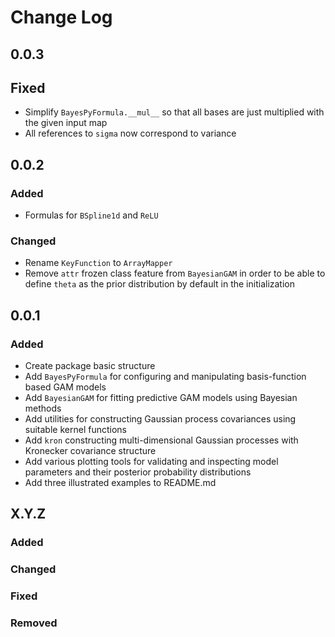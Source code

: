 # Change Log

## 0.0.3

## Fixed
- Simplify `BayesPyFormula.__mul__` so that all bases are just multiplied
  with the given input map
- All references to `sigma` now correspond to variance

## 0.0.2

### Added
- Formulas for `BSpline1d` and `ReLU`

### Changed
- Rename `KeyFunction` to `ArrayMapper`
- Remove `attr` frozen class feature from `BayesianGAM` in order to be able
  to define `theta` as the prior distribution by default in the initialization

## 0.0.1

### Added
- Create package basic structure
- Add `BayesPyFormula` for configuring and manipulating basis-function
  based GAM models
- Add `BayesianGAM` for fitting predictive GAM models using Bayesian
  methods
- Add utilities for constructing Gaussian process covariances using
  suitable kernel functions
- Add `kron` constructing multi-dimensional Gaussian processes with
  Kronecker covariance structure
- Add various plotting tools for validating and inspecting model parameters
  and their posterior probability distributions
- Add three illustrated examples to README.md

## X.Y.Z
### Added
### Changed
### Fixed
### Removed
